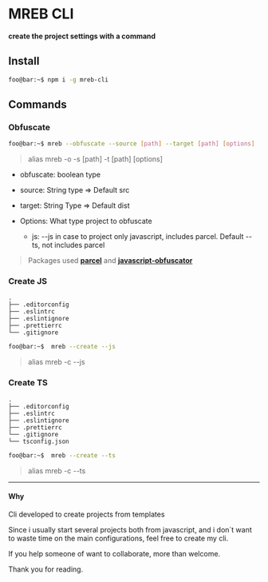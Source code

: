 # MREB CLI

**create the project settings with a command**

## Install

```bash
foo@bar:~$ npm i -g mreb-cli
```

## Commands

### Obfuscate

```bash
foo@bar:~$ mreb --obfuscate --source [path] --target [path] [options]
```

> alias mreb -o -s [path] -t [path] [options]

- obfuscate: boolean type
- source: String type => Default src
- target: String Type => Default dist

- Options: What type project to obfuscate
  - js: --js  in case to project only javascript, includes parcel.
  Default --ts, not includes parcel

> Packages used **[parcel](https://www.npmjs.com/package/parcel)** and **[javascript-obfuscator](https://www.npmjs.com/package/javascript-obfuscator)**

### Create JS

```
.
├── .editorconfig
├── .eslintrc
├── .eslintignore
├── .prettierrc
└── .gitignore
```

```bash
foo@bar:~$  mreb --create --js
```

> alias mreb -c --js

### Create TS

```
.
├── .editorconfig
├── .eslintrc
├── .eslintignore
├── .prettierrc
└── .gitignore
└── tsconfig.json
```


```bash
foo@bar:~$  mreb --create --ts
```

> alias mreb -c --ts

----------

#### Why

Cli developed to create projects from templates

Since i usually start several projects both from javascript, and i don´t want to waste time on the main configurations, feel free to create my cli.

If you help someone of want to collaborate, more than welcome.

Thank you for reading.